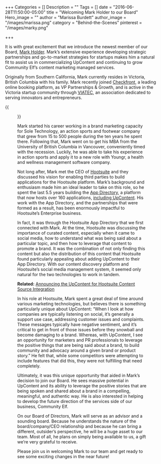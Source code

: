 +++
Categories = []
Description = ""
Tags = []
date = "2016-06-28T11:50:00-05:00"
title = "Welcoming Mark Holder to our Board"
Hero_image = ""
author = "Marissa Burdett"
author_image = "/images/marissa.png"
category = "Behind-the-Scenes"
pinterest = "/images/marky.png"

+++

It is with great excitement that we introduce the newest member of our Board, [Mark Holder](https://twitter.com/theeholder). Mark’s extensive experience developing strategic partnerships and go-to-market strategies for startups makes him a natural fit to assist us in commercializing UpContent and continuing to grow Community Elf’s content marketing managed services.

Originally from Southern California, Mark currently resides in Victoria, British Columbia with his family. Mark recently joined [Checkfront](http://www.checkfront.com), a leading online booking platform, as VP Partnerships & Growth, and is active in the Victoria startup community through [VIATEC](https://www.viatec.ca), an association dedicated to serving innovators and entrepreneurs.

{{<figure src="/images/welcome-mark.png" title="" alt="Welcome Mark Holder" caption-top="false">}}

Mark started his career working in a brand marketing capacity for Sole Technology, an action sports and footwear company that grew from 15 to 500 people during the ten years he spent there. Following that, Mark went on to get his MBA from the University of British Columbia in Vancouver, conveniently timed with the recession. Luckily, he was able to take his experience in action sports and apply it to a new role with Youngr, a health and wellness management software company.

Not long after, Mark met the CEO of [Hootsuite](http://hootsuite.com) and they discussed his vision for enabling third parties to build applications for the Hootsuite platform. Mark’s background and enthusiasm made him an ideal leader to take on this role, so he spent the last 5.5 years building the [App Directory](http://appdirectory.hootsuite.com), a platform that now hosts over 160 applications, [including UpContent](http://appdirectory.hootsuite.com/185/upcontent). His work with the App Directory, and the partnerships that were formed as a result, has been enormously impactful to Hootsuite’s Enterprise business.

In fact, it was through the Hootsuite App Directory that we first connected with Mark. At the time, Hootsuite was discussing the importance of curated content, especially when it came to social media, how to understand what was being said about a particular topic, and then how to leverage that content to promote a brand. It was the combination of not only finding this content but also the distribution of this content that Hootsuite found particularly appealing about adding UpContent to their App Directory. With our content discovery platform and Hootsuite’s social media management system, it seemed only natural for the two technologies to work in tandem.

**Related:** [Announcing the UpContent for Hootsuite Content Source Integration](https://upcontent.com/post/hootsuite-integration/)

In his role at Hootsuite, Mark spent a great deal of time around various marketing technologies, but believes there is something particularly unique about UpContent: “When I look at how companies are typically listening on social, it’s generally a support use case, addressing customer issues and complaints. These messages typically have negative sentiment, and it’s critical to get in front of those issues before they snowball and become damaging to a brand. Whereas, with UpContent, I see an opportunity for marketers and PR professionals to leverage the positive things that are being said about a brand, to build community and advocacy around a given brand or product story.” He felt that, while some competitors were attempting to include features that did this, they were not fulfilling that need completely.

Ultimately, it was this unique opportunity that aided in Mark’s decision to join our Board. He sees massive potential in UpContent and its ability to leverage the positive stories that are being spoken and shared about a brand in a compelling, meaningful, and authentic way. He is also interested in helping to develop the future direction of the services side of our business, Community Elf.

On our Board of Directors, Mark will serve as an advisor and a sounding board. Because he understands the nature of the board/company/CEO relationship and because he can bring a different, outsider’s perspective, he will be a huge asset to our team. Most of all, he plans on simply being available to us, a gift we’re very grateful to receive.

Please join us in welcoming Mark to our team and get ready to see some exciting changes in the near future!

